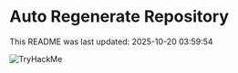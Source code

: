 # Auto Regenerate Repository

This README was last updated: 2025-10-20 03:59:54

 ![TryHackMe](https://tryhackme.com/badge/533634)